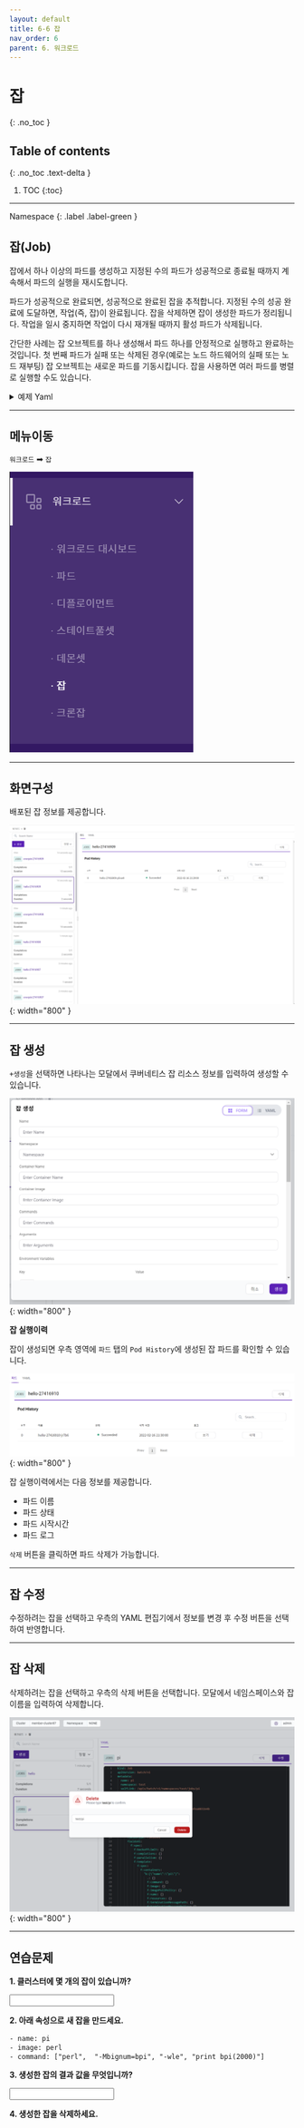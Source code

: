 ```yaml
---
layout: default
title: 6-6 잡
nav_order: 6
parent: 6. 워크로드
---
```


# 잡
{: .no_toc }

## Table of contents
{: .no_toc .text-delta }

1. TOC
{:toc}

---

<div class="code-example" markdown="1">
Namespace
{: .label .label-green }
</div>

## 잡(Job)
잡에서 하나 이상의 파드를 생성하고 지정된 수의 파드가 성공적으로 종료될 때까지 계속해서 파드의 실행을 재시도합니다. 

파드가 성공적으로 완료되면, 성공적으로 완료된 잡을 추적합니다. 지정된 수의 성공 완료에 도달하면, 작업(즉, 잡)이 완료됩니다. 잡을 삭제하면 잡이 생성한 파드가 정리됩니다. 작업을 일시 중지하면 작업이 다시 재개될 때까지 활성 파드가 삭제됩니다.

간단한 사례는 잡 오브젝트를 하나 생성해서 파드 하나를 안정적으로 실행하고 완료하는 것입니다. 첫 번째 파드가 실패 또는 삭제된 경우(예로는 노드 하드웨어의 실패 또는 노드 재부팅) 잡 오브젝트는 새로운 파드를 기동시킵니다.
잡을 사용하면 여러 파드를 병렬로 실행할 수도 있습니다.

<details>
<summary>예제 Yaml</summary>
  
{% highlight yaml %}

apiVersion: batch/v1
kind: Job
metadata:
  name: pi
spec:
  template:
    spec:
      containers:
      - name: pi
        image: perl
        command: ["perl",  "-Mbignum=bpi", "-wle", "print bpi(2000)"]
      restartPolicy: Never
  backoffLimit: 4

{% endhighlight %}
   
</details>


---

## 메뉴이동
`워크로드` ➡ `잡`

![wl-job.png](/assets/images/workload/wl-job.png)

---

## 화면구성

배포된 잡 정보를 제공합니다.

![wl-017.png](/assets/images/workload/wl-017.png){: width="800" }

---

## 잡 생성
`+생성`을 선택하면 나타나는 모달에서 쿠버네티스 잡 리소스 정보를 입력하여 생성할 수 있습니다.

![wl-018.png](/assets/images/workload/wl-018.png){: width="800" }


**잡 실행이력**

잡이 생성되면 우측 영역에 `파드` 탭의 `Pod History`에 생성된 잡 파드를 확인할 수 있습니다.

![wl-019.png](/assets/images/workload/wl-019.png){: width="800" }

잡 실행이력에서는 다음 정보를 제공합니다.

- 파드 이름
- 파드 상태
- 파드 시작시간
- 파드 로그

`삭제` 버튼을 클릭하면 파드 삭제가 가능합니다.

---

## 잡 수정
수정하려는 잡을 선택하고 우측의 YAML 편집기에서 정보를 변경 후 수정 버튼을 선택하여 반영합니다.

---

## 잡 삭제
삭제하려는 잡을 선택하고 우측의 삭제 버튼을 선택합니다.
모달에서 네임스페이스와 잡 이름을 입력하여 삭제합니다.

![job-delete.png](/assets/images/workload/job-delete.png){: width="800" }

---
## 연습문제

**1. 클러스터에 몇 개의 잡이 있습니까?**

<input />

**2. 아래 속성으로 새 잡을 만드세요.**

```
- name: pi
- image: perl
- command: ["perl",  "-Mbignum=bpi", "-wle", "print bpi(2000)"]
```

**3. 생성한 잡의 결과 값을 무엇입니까?**

<input />

**4. 생성한 잡을 삭제하세요.**